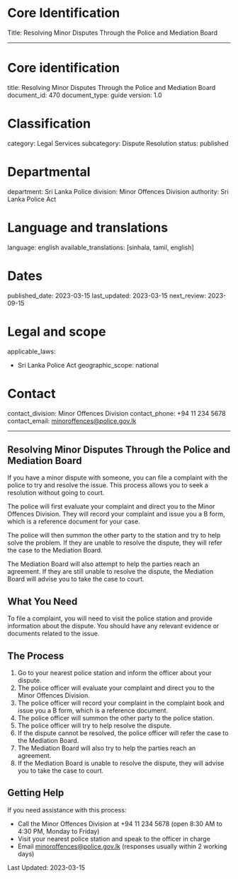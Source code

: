 # Core Identification
Title: Resolving Minor Disputes Through the Police and Mediation Board

---
# Core identification
title: Resolving Minor Disputes Through the Police and Mediation Board
document_id: 470
document_type: guide
version: 1.0

# Classification
category: Legal Services
subcategory: Dispute Resolution
status: published

# Departmental
department: Sri Lanka Police
division: Minor Offences Division
authority: Sri Lanka Police Act

# Language and translations
language: english
available_translations: [sinhala, tamil, english]

# Dates
published_date: 2023-03-15
last_updated: 2023-03-15
next_review: 2023-09-15

# Legal and scope
applicable_laws:
  - Sri Lanka Police Act
geographic_scope: national

# Contact
contact_division: Minor Offences Division
contact_phone: +94 11 234 5678
contact_email: minoroffences@police.gov.lk

---

## Resolving Minor Disputes Through the Police and Mediation Board

If you have a minor dispute with someone, you can file a complaint with the police to try and resolve the issue. This process allows you to seek a resolution without going to court.

The police will first evaluate your complaint and direct you to the Minor Offences Division. They will record your complaint and issue you a B form, which is a reference document for your case.

The police will then summon the other party to the station and try to help solve the problem. If they are unable to resolve the dispute, they will refer the case to the Mediation Board.

The Mediation Board will also attempt to help the parties reach an agreement. If they are still unable to resolve the dispute, the Mediation Board will advise you to take the case to court.

## What You Need

To file a complaint, you will need to visit the police station and provide information about the dispute. You should have any relevant evidence or documents related to the issue.

## The Process

1. Go to your nearest police station and inform the officer about your dispute.
2. The police officer will evaluate your complaint and direct you to the Minor Offences Division.
3. The police officer will record your complaint in the complaint book and issue you a B form, which is a reference document.
4. The police officer will summon the other party to the police station.
5. The police officer will try to help resolve the dispute.
6. If the dispute cannot be resolved, the police officer will refer the case to the Mediation Board.
7. The Mediation Board will also try to help the parties reach an agreement.
8. If the Mediation Board is unable to resolve the dispute, they will advise you to take the case to court.

## Getting Help

If you need assistance with this process:

- Call the Minor Offences Division at +94 11 234 5678 (open 8:30 AM to 4:30 PM, Monday to Friday)
- Visit your nearest police station and speak to the officer in charge
- Email minoroffences@police.gov.lk (responses usually within 2 working days)

Last Updated: 2023-03-15